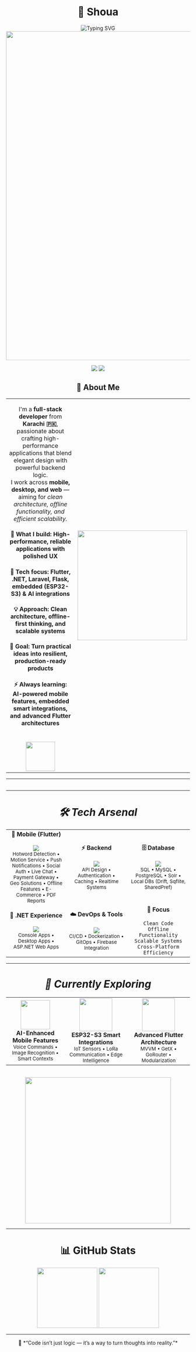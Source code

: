 <div align="center">

# 👋 Shoua

<img src="https://readme-typing-svg.herokuapp.com?font=Fira+Code&weight=500&size=28&pause=1000&color=00D4FF&center=true&vCenter=true&random=false&width=700&lines=Mobile+%26+Backend+Developer;Building+Scalable+Applications;Flutter+%7C+.NET+%7C+Laravel+%7C+Flask;Loves+AI,+Automation,+and+Clean+Code" alt="Typing SVG" />
</br>

<img src="https://user-images.githubusercontent.com/74038190/212284100-561aa473-3905-4a80-b561-0d28506553ee.gif" width="900">

</div>

<p align="center">
  <a href="mailto:shouaulqamar@gmail.com"><img src="https://img.shields.io/badge/Email-Contact-informational?style=for-the-badge&logo=gmail"/></a>
  <a href="https://www.linkedin.com/in/shoua-ul-qammar-4726041a7"><img src="https://img.shields.io/badge/LinkedIn-Profile-blue?style=for-the-badge&logo=linkedin"/></a>
</p>


<div align="center">

## 💫 **About Me**

<table style="border: none; border-collapse: collapse;">
<tr style="border: none;">
<td width="55%" align="center" style="border: none;">

I'm a **full-stack developer** from **Karachi 🇵🇰**, passionate about crafting high-performance applications that blend elegant design with powerful backend logic.  
I work across **mobile, desktop, and web** — aiming for *clean architecture, offline functionality, and efficient scalability.*  

<h4>🔭 What I build: High-performance, reliable applications with polished UX</h4>
<h4>🌱 Tech focus: Flutter, .NET, Laravel, Flask, embedded (ESP32-S3) & AI integrations</h4>
<h4>💡 Approach: Clean architecture, offline-first thinking, and scalable systems</h4>
<h4>🎯 Goal: Turn practical ideas into resilient, production-ready products</h4>
<h4>⚡ Always learning: AI-powered mobile features, embedded smart integrations, and advanced Flutter architectures</h4>

<br>

<img src="https://user-images.githubusercontent.com/74038190/212284087-bbe7e430-757e-4901-90bf-4cd2ce3e1852.gif" width="80">

</td>
<td width="45%" align="center" style="border: none;">

<img src="https://user-images.githubusercontent.com/74038190/229223263-cf2e4b07-2615-4f87-9c38-e37600f8381a.gif" width="300">

</td>
</tr>
</table>

---


<img src="https://github.com/DawitAklilu/DawitAklilu/assets/74038190/463b2c36-f2c3-48e4-8a0a-2b37f6da7bfa" width="100%" height="3">

</div>


---

<div align="center">
<h1>
<i>
🛠️ Tech Arsenal
</i>
</h1>
</div>

<table align="center">
<tr>
<td align="center" width="200">
<strong>📱 Mobile (Flutter)</strong><br><br>
<img src="https://skillicons.dev/icons?i=flutter,dart,kotlin" /><br>
<sub>Hotword Detection • Motion Service • Push Notifications • Social Auth • Live Chat • Payment Gateway • Geo Solutions • Offline Features • E-Commerce • PDF Reports</sub>
</td>

<td align="center" width="200">
<strong>⚡ Backend</strong><br><br>
<img src="https://skillicons.dev/icons?i=dotnet,laravel,flask,django,python,php" /><br>
<sub>API Design • Authentication • Caching • Realtime Systems</sub>
</td>

<td align="center" width="200">
<strong>🗄️ Database</strong><br><br>
<img src="https://skillicons.dev/icons?i=mysql,postgresql,sqlite" /><br>
<sub>SQL • MySQL • PostgreSQL • Solr • Local DBs (Drift, Sqflite, SharedPref)</sub>
</td>
</tr>
<tr>
<td align="center" width="200">
<strong>🧩 .NET Experience</strong><br><br>
<img src="https://skillicons.dev/icons?i=cs,dotnet,windows" /><br>
<sub>Console Apps • Desktop Apps • ASP.NET Web Apps</sub>
</td>

<td align="center" width="200">
<strong>☁️ DevOps & Tools</strong><br><br>
<img src="https://skillicons.dev/icons?i=git,github,firebase,vscode" /><br>
<sub>CI/CD • Dockerization • GitOps • Firebase Integration</sub>
</td>

<td align="center" width="200">
<strong>🚀 Focus</strong><br><br>
<code>Clean Code</code><br>
<code>Offline Functionality</code><br>
<code>Scalable Systems</code><br>
<code>Cross-Platform Efficiency</code>
</td>
</tr>
</table>


---

<div align="center">
<h1>
<i>🌱 Currently Exploring</i>
</h1>
</div>

<table align="center" style="border:none; border-collapse:collapse;">
<tr style="border:none;">

<!-- AI-Enhanced Mobile Features -->
<td align="center" width="250" style="border:none;">
<img src="https://media.giphy.com/media/v1.Y2lkPTc5MGI3NjExN2Q2ZWZkMzE5ODFjYmE4NjM1MTcxMDA2MzQ1OGY1ZjQzYTZkZTZkNyZjdD1n/0TtX2qqpxp3pIafzio/giphy.gif" width="80"><br>
<strong>AI-Enhanced Mobile Features</strong><br>
<sub>Voice Commands • Image Recognition • Smart Contexts</sub>
</td>

<!-- ESP32-S3 Smart Integrations -->
<td align="center" width="250" style="border:none;">
<img src="https://media4.giphy.com/media/v1.Y2lkPTc5MGI3NjExeGdzeXNlM2R4OHBtbDJ2c21kanEydWl6b2cxb2ozeW0zb3E0bHVocCZlcD12MV9pbnRlcm5hbF9naWZfYnlfaWQmY3Q9Zw/x8b0V1fekFthFTaBNn/giphy.gif" width="90"><br>
<strong>ESP32-S3 Smart Integrations</strong><br>
<sub>IoT Sensors • LoRa Communication • Edge Intelligence</sub>
</td>

<!-- Advanced Flutter Architecture -->
<td align="center" width="250" style="border:none;">
<img src="https://media0.giphy.com/media/v1.Y2lkPTc5MGI3NjExeDRmNjk2YTg5dXU0am1mcG1ocTE2YjRvN2NoNHgxbXl6eHk1ZHp6dyZlcD12MV9pbnRlcm5hbF9naWZfYnlfaWQmY3Q9Zw/26tn33aiTi1jkl6H6/giphy.gif" width="90"><br>
<strong>Advanced Flutter Architecture</strong><br>
<sub>MVVM • GetX • GoRouter • Modularization</sub>
</td>

</tr>
</table>

<br>

<div align="center">
<img src="https://user-images.githubusercontent.com/74038190/212284158-e840e285-664b-44d7-b79b-e264b5e54825.gif" width="400">
</div>

---



<!-- GitHub Stats -->
<div align="center">
<h1>
📊 GitHub Stats
</h1>
<p>
  <img src="https://github-readme-stats.vercel.app/api?username=shou-a&show_icons=true&theme=tokyonight&title_color=00D4FF&icon_color=00D4FF&text_color=C9D1D9&bg_color=0D1117" height="165" />
  <img src="https://github-readme-streak-stats.herokuapp.com/?user=shou-a&theme=tokyonight&ring=00D4FF&fire=00D4FF&currStreakLabel=00D4FF" height="165" />
</p>
</div>

---

<p align="center">
💬 *“Code isn’t just logic — it’s a way to turn thoughts into reality.”*  
</p>


<!-- VS Code
https://media.giphy.com/media/v1.Y2lkPWVjZjA1ZTQ3b2x5em5yMmU1eTVrcXZudDNudmpwZXZldmJpZWEydWQyc3VlNml4MSZlcD12MV9naWZzX3JlbGF0ZWQmY3Q9Zw/SS8CV2rQdlYNLtBCiF/giphy.gif
 -->
